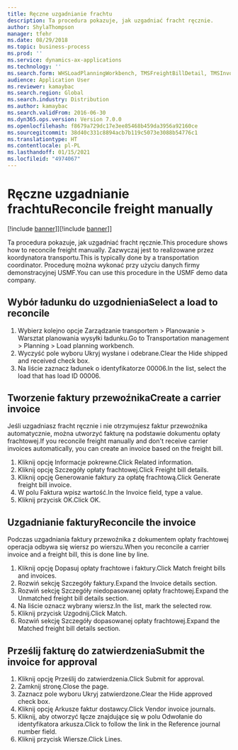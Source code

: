 ```yaml
---
title: Ręczne uzgadnianie frachtu
description: Ta procedura pokazuje, jak uzgadniać fracht ręcznie.
author: ShylaThompson
manager: tfehr
ms.date: 08/29/2018
ms.topic: business-process
ms.prod: ''
ms.service: dynamics-ax-applications
ms.technology: ''
ms.search.form: WHSLoadPlanningWorkbench, TMSFreightBillDetail, TMSInvoiceTable, TMSFreightBillInvoiceReconcile, TMSInvoiceJournal, LedgerJournalTable, LedgerJournalTransDaily, TMSFBDetailReconcile
audience: Application User
ms.reviewer: kamaybac
ms.search.region: Global
ms.search.industry: Distribution
ms.author: kamaybac
ms.search.validFrom: 2016-06-30
ms.dyn365.ops.version: Version 7.0.0
ms.openlocfilehash: f8679a729dc17e3ee85468b459da3956a92160ce
ms.sourcegitcommit: 38d40c331c8894acb7b119c5073e3088b54776c1
ms.translationtype: HT
ms.contentlocale: pl-PL
ms.lasthandoff: 01/15/2021
ms.locfileid: "4974067"
---
```

# <a name="reconcile-freight-manually"></a><span data-ttu-id="a9036-103">Ręczne uzgadnianie frachtu</span><span class="sxs-lookup"><span data-stu-id="a9036-103">Reconcile freight manually</span></span>

<span data-ttu-id="a9036-104">[!include [banner](../../includes/banner.md)]]</span><span class="sxs-lookup"><span data-stu-id="a9036-104">[!include [banner](../../includes/banner.md)]]</span></span>

<span data-ttu-id="a9036-105">Ta procedura pokazuje, jak uzgadniać fracht ręcznie.</span><span class="sxs-lookup"><span data-stu-id="a9036-105">This procedure shows how to reconcile freight manually.</span></span> <span data-ttu-id="a9036-106">Zazwyczaj jest to realizowane przez koordynatora transportu.</span><span class="sxs-lookup"><span data-stu-id="a9036-106">This is typically done by a transportation coordinator.</span></span> <span data-ttu-id="a9036-107">Procedurę można wykonać przy użyciu danych firmy demonstracyjnej USMF.</span><span class="sxs-lookup"><span data-stu-id="a9036-107">You can use this procedure in the USMF demo data company.</span></span>


## <a name="select-a-load-to-reconcile"></a><span data-ttu-id="a9036-108">Wybór ładunku do uzgodnienia</span><span class="sxs-lookup"><span data-stu-id="a9036-108">Select a load to reconcile</span></span>
1. <span data-ttu-id="a9036-109">Wybierz kolejno opcje Zarządzanie transportem > Planowanie > Warsztat planowania wysyłki ładunku.</span><span class="sxs-lookup"><span data-stu-id="a9036-109">Go to Transportation management > Planning > Load planning workbench.</span></span>
2. <span data-ttu-id="a9036-110">Wyczyść pole wyboru Ukryj wysłane i odebrane.</span><span class="sxs-lookup"><span data-stu-id="a9036-110">Clear the Hide shipped and received check box.</span></span> 
3. <span data-ttu-id="a9036-111">Na liście zaznacz ładunek o identyfikatorze 00006.</span><span class="sxs-lookup"><span data-stu-id="a9036-111">In the list, select the load that has load ID 00006.</span></span>

## <a name="create-a-carrier-invoice"></a><span data-ttu-id="a9036-112">Tworzenie faktury przewoźnika</span><span class="sxs-lookup"><span data-stu-id="a9036-112">Create a carrier invoice</span></span>
<span data-ttu-id="a9036-113">Jeśli uzgadniasz fracht ręcznie i nie otrzymujesz faktur przewoźnika automatycznie, można utworzyć fakturę na podstawie dokumentu opłaty frachtowej.</span><span class="sxs-lookup"><span data-stu-id="a9036-113">If you reconcile freight manually and don't receive carrier invoices automatically, you can create an invoice based on the freight bill.</span></span>  
1. <span data-ttu-id="a9036-114">Kliknij opcję Informacje pokrewne.</span><span class="sxs-lookup"><span data-stu-id="a9036-114">Click Related information.</span></span>
2. <span data-ttu-id="a9036-115">Kliknij opcję Szczegóły opłaty frachtowej.</span><span class="sxs-lookup"><span data-stu-id="a9036-115">Click Freight bill details.</span></span>
3. <span data-ttu-id="a9036-116">Kliknij opcję Generowanie faktury za opłatę frachtową.</span><span class="sxs-lookup"><span data-stu-id="a9036-116">Click Generate freight bill invoice.</span></span>
4. <span data-ttu-id="a9036-117">W polu Faktura wpisz wartość.</span><span class="sxs-lookup"><span data-stu-id="a9036-117">In the Invoice field, type a value.</span></span>
5. <span data-ttu-id="a9036-118">Kliknij przycisk OK.</span><span class="sxs-lookup"><span data-stu-id="a9036-118">Click OK.</span></span>

## <a name="reconcile-the-invoice"></a><span data-ttu-id="a9036-119">Uzgadnianie faktury</span><span class="sxs-lookup"><span data-stu-id="a9036-119">Reconcile the invoice</span></span>
<span data-ttu-id="a9036-120">Podczas uzgadniania faktury przewoźnika z dokumentem opłaty frachtowej operacja odbywa się wiersz po wierszu.</span><span class="sxs-lookup"><span data-stu-id="a9036-120">When you reconcile a carrier invoice and a freight bill, this is done line by line.</span></span>  
1. <span data-ttu-id="a9036-121">Kliknij opcję Dopasuj opłaty frachtowe i faktury.</span><span class="sxs-lookup"><span data-stu-id="a9036-121">Click Match freight bills and invoices.</span></span>
2. <span data-ttu-id="a9036-122">Rozwiń sekcję Szczegóły faktury.</span><span class="sxs-lookup"><span data-stu-id="a9036-122">Expand the Invoice details section.</span></span>
3. <span data-ttu-id="a9036-123">Rozwiń sekcję Szczegóły niedopasowanej opłaty frachtowej.</span><span class="sxs-lookup"><span data-stu-id="a9036-123">Expand the Unmatched freight bill details section.</span></span>
4. <span data-ttu-id="a9036-124">Na liście oznacz wybrany wiersz.</span><span class="sxs-lookup"><span data-stu-id="a9036-124">In the list, mark the selected row.</span></span>
5. <span data-ttu-id="a9036-125">Kliknij przycisk Uzgodnij.</span><span class="sxs-lookup"><span data-stu-id="a9036-125">Click Match.</span></span>
6. <span data-ttu-id="a9036-126">Rozwiń sekcję Szczegóły dopasowanej opłaty frachtowej.</span><span class="sxs-lookup"><span data-stu-id="a9036-126">Expand the Matched freight bill details section.</span></span>

## <a name="submit-the-invoice-for-approval"></a><span data-ttu-id="a9036-127">Prześlij fakturę do zatwierdzenia</span><span class="sxs-lookup"><span data-stu-id="a9036-127">Submit the invoice for approval</span></span>
1. <span data-ttu-id="a9036-128">Kliknij opcję Prześlij do zatwierdzenia.</span><span class="sxs-lookup"><span data-stu-id="a9036-128">Click Submit for approval.</span></span>
2. <span data-ttu-id="a9036-129">Zamknij stronę.</span><span class="sxs-lookup"><span data-stu-id="a9036-129">Close the page.</span></span>
3. <span data-ttu-id="a9036-130">Zaznacz pole wyboru Ukryj zatwierdzone.</span><span class="sxs-lookup"><span data-stu-id="a9036-130">Clear the Hide approved check box.</span></span> 
4. <span data-ttu-id="a9036-131">Kliknij opcję Arkusze faktur dostawcy.</span><span class="sxs-lookup"><span data-stu-id="a9036-131">Click Vendor invoice journals.</span></span>
5. <span data-ttu-id="a9036-132">Kliknij, aby otworzyć łącze znajdujące się w polu Odwołanie do identyfikatora arkusza.</span><span class="sxs-lookup"><span data-stu-id="a9036-132">Click to follow the link in the Reference journal number field.</span></span>
6. <span data-ttu-id="a9036-133">Kliknij przycisk Wiersze.</span><span class="sxs-lookup"><span data-stu-id="a9036-133">Click Lines.</span></span>

